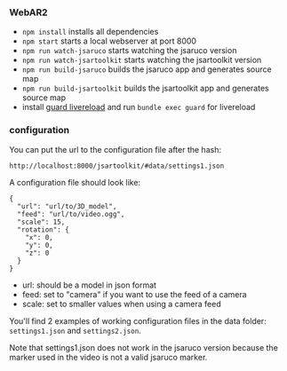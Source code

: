 ### WebAR2

 - `npm install` installs all dependencies
 - `npm start` starts a local webserver at port 8000
 - `npm run watch-jsaruco` starts watching the jsaruco version
 - `npm run watch-jsartoolkit` starts watching the jsartoolkit version
 - `npm run build-jsaruco` builds the jsaruco app and generates source map
 - `npm run build-jsartoolkit` builds the jsartoolkit app and generates source map
 - install [guard livereload](https://github.com/guard/guard-livereload) and run `bundle exec guard` for livereload


### configuration

You can put the url to the configuration file after the hash:

`http://localhost:8000/jsartoolkit/#data/settings1.json`

A configuration file should look like:

```
{
  "url": "url/to/3D_model",
  "feed": "url/to/video.ogg",
  "scale": 15,
  "rotation": {
    "x": 0,
    "y": 0,
    "z": 0
  }
}
```

- url: should be a model in json format
- feed: set to "camera" if you want to use the feed of a camera
- scale: set to smaller values when using a camera feed

You'll find 2 examples of working configuration files in the data folder: `settings1.json` and `settings2.json`.

Note that settings1.json does not work in the jsaruco version because the marker used in the video is not a valid jsaruco marker.

